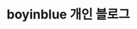 # boyinblue 개인 블로그

[GitHub | GitHub API 통신시 bad credentials 문제 해결 방법]: https://001_github_001_bad_credential.html "[GitHub] GitHub API 통신시 bad credentials 문제 해결 방법"
